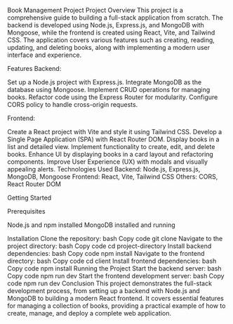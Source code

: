 Book Management Project
Project Overview
This project is a comprehensive guide to building a full-stack application from scratch. The backend is developed using Node.js, Express.js, and MongoDB with Mongoose, while the frontend is created using React, Vite, and Tailwind CSS. The application covers various features such as creating, reading, updating, and deleting books, along with implementing a modern user interface and experience.

Features
Backend:

Set up a Node.js project with Express.js.
Integrate MongoDB as the database using Mongoose.
Implement CRUD operations for managing books.
Refactor code using the Express Router for modularity.
Configure CORS policy to handle cross-origin requests.

Frontend:

Create a React project with Vite and style it using Tailwind CSS.
Develop a Single Page Application (SPA) with React Router DOM.
Display books in a list and detailed view.
Implement functionality to create, edit, and delete books.
Enhance UI by displaying books in a card layout and refactoring components.
Improve User Experience (UX) with modals and visually appealing alerts.
Technologies Used
Backend: Node.js, Express.js, MongoDB, Mongoose
Frontend: React, Vite, Tailwind CSS
Others: CORS, React Router DOM

Getting Started

Prerequisites

Node.js and npm installed
MongoDB installed and running

Installation
Clone the repository:
bash
Copy code
git clone <repository-url>
Navigate to the project directory:
bash
Copy code
cd project-directory
Install backend dependencies:
bash
Copy code
npm install
Navigate to the frontend directory:
bash
Copy code
cd client
Install frontend dependencies:
bash
Copy code
npm install
Running the Project
Start the backend server:
bash
Copy code
npm run dev
Start the frontend development server:
bash
Copy code
npm run dev
Conclusion
This project demonstrates the full-stack development process, from setting up a backend with Node.js and MongoDB to building a modern React frontend. It covers essential features for managing a collection of books, providing a practical example of how to create, manage, and deploy a complete web application.
